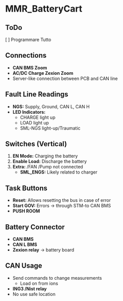# MMR_BatteryCart

## ToDo
[ ] Programmare Tutto


## Connections  
- **CAN BMS Zoom**  
- **AC/DC Charge Zexion Zoom**  
- Server-like connection between PCB and CAN line  

## Fault Line Readings  
- **NGS:** Supply, Ground, CAN L, CAN H  
- **LED Indicators:**  
  - CHARGE light up  
  - LOAD light up  
  - SML-NGS light-up/Traumatic  

## Switches (Vertical)  
1. **EN Mode:** Charging the battery  
2. **Enable Load:** Discharge the battery  
3. **Extra:** /FAN /Pump not connected  
   - **SML_ENGS:** Likely related to charger  

## Task Buttons  
- **Reset:** Allows resetting the bus in case of error  
- **Start GOV:** Errors → through STM-to CAN BMS  
- **PUSH ROOM**  

## Battery Connector  
- **CAN BMS**  
- **CAN L BMS**  
- **Zexion relay** → battery board  

## CAN Usage  
- Send commands to change measurements  
  - Load on from ions  
- **ING3 /Nist relay**  
- No use safe location  
